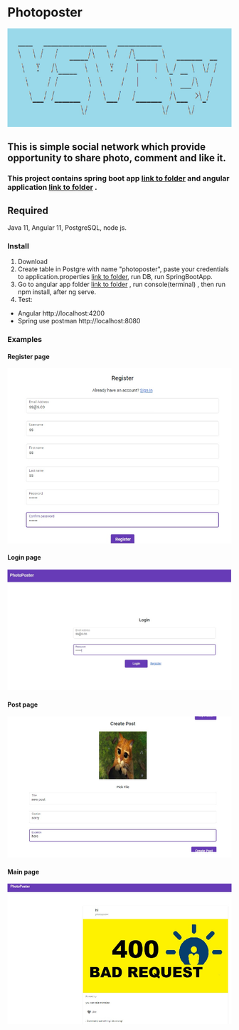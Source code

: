 
# **Photoposter**
![logo](description/banner.jpg)


## This is simple social network which provide opportunity to share photo, comment and  like it.


### This project contains spring boot app [link to folder](main) and angular application [link to folder](src) .

## Required
Java 11, Angular 11, PostgreSQL, node js.

### Install
1. Download
2. Create table in Postgre with name "photoposter", paste your credentials to application.properties [link to folder](main/resources), run DB, run SpringBootApp.
3. Go to angular app folder [link to folder](src) , run console(terminal) , then run npm install, after ng serve.
4. Test: 
- Angular http://localhost:4200
- Spring use postman http://localhost:8080

### Examples
#### Register page

![logo](description/register.jpg)

#### Login page
![logo](description/login.jpg)

#### Post page
![logo](description/post.jpg)

#### Main page
![logo](description/main.jpg)
